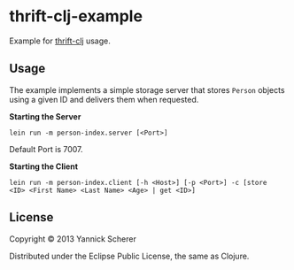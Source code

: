 # thrift-clj-example

Example for [thrift-clj](https://github.com/xsc/thrift-clj) usage.

## Usage

The example implements a simple storage server that stores `Person` objects using a given ID
and delivers them when requested.

__Starting the Server__

``
lein run -m person-index.server [<Port>]
``

Default Port is 7007.

__Starting the Client__

``
lein run -m person-index.client [-h <Host>] [-p <Port>] -c [store  <ID> <First Name> <Last Name> <Age> | get <ID>]
``

## License

Copyright &copy; 2013 Yannick Scherer

Distributed under the Eclipse Public License, the same as Clojure.
